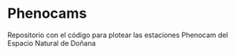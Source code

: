 # Phenocams
Repositorio con el código para plotear las estaciones Phenocam del Espacio Natural de Doñana
